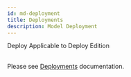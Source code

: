 ```yaml
---
id: md-deployment
title: Deployments
description: Model Deployment
---
```


<div class="label-sect">
  <div class="deploy-only tooltip">Deploy
    <span class="tooltiptext">Applicable to Deploy Edition</span>
  </div>
</div>
<br>

Please see [Deployments](../model-deployment-feature) documentation.
